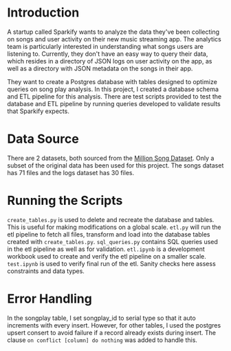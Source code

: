 # Introduction
A startup called Sparkify wants to analyze the data they've been collecting on songs and user activity on their new music streaming app. The analytics team is particularly interested in understanding what songs users are listening to. Currently, they don't have an easy way to query their data, which resides in a directory of JSON logs on user activity on the app, as well as a directory with JSON metadata on the songs in their app.

They want to create a Postgres database with tables designed to optimize queries on song play analysis. In this project, I created a database schema and ETL pipeline for this analysis. There are test scripts provided to test the database and ETL pipeline by running queries developed to validate results that Sparkify expects.

# Data Source
There are 2 datasets, both sourced from the [Million Song Dataset](http://millionsongdataset.com/). Only a subset of the original data has been used for this project. The songs dataset has 71 files and the logs dataset has 30 files.

# Running the Scripts

`create_tables.py` is used to delete and recreate the database and tables. This is useful for making modifications on a global scale.
`etl.py` will run the etl pipeline to fetch all files, transform and load into the database tables created with `create_tables.py`.
`sql_queries.py` contains SQL queries used in the etl pipeline as well as for validation.
`etl.ipynb` is a development workbook used to create and verify the etl pipeline on a smaller scale.
`test.ipynb` is used to verify final run of the etl. Sanity checks here assess constraints and data types.

# Error Handling
In the songplay table, I set songplay_id to serial type so that it auto increments with every insert. However, for other tables, I used the postgres upsert consert to avoid failure if a record already exists during insert. The clause `on conflict [column] do nothing` was added to handle this.
